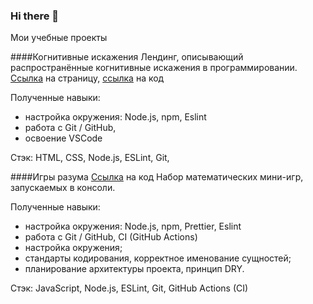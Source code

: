 ### Hi there 👋

Мои учебные проекты

####Когнитивные искажения
Лендинг, описывающий распространённые когнитивные искажения в программировании.
[Ссылка](https://github.com/Maria-Petroffa/cognitive-distortions) на страницу, [ссылка](https://github.com/Maria-Petroffa/cognitive-distortions) на код

Полученные навыки:
- настройка окружения: Node.js, npm, Eslint
- работа с Git / GitHub,
- освоение VSCode

Стэк: HTML, CSS, Node.js, ESLint, Git,

####Игры разума
[Ссылка](https://github.com/Maria-Petroffa/frontend-project-lvl1) на код
Набор математических мини-игр, запускаемых в консоли.

Полученные навыки:
- настройка окружения: Node.js, npm, Prettier, Eslint
- работа с Git / GitHub, CI (GitHub Actions)
- настройка окружения;
- стандарты кодирования, корректное именование сущностей;
- планирование архитектуры проекта, принцип DRY.

Стэк: JavaScript, Node.js, ESLint, Git, GitHub Actions (CI)

<!--
**Maria-Petroffa/Maria-Petroffa** is a ✨ _special_ ✨ repository because its `README.md` (this file) appears on your GitHub profile.

Here are some ideas to get you started:

- 🔭 I’m currently working on ...
- 🌱 I’m currently learning ...
- 👯 I’m looking to collaborate on ...
- 🤔 I’m looking for help with ...
- 💬 Ask me about ...
- 📫 How to reach me: ...
- 😄 Pronouns: ...
- ⚡ Fun fact: ...
-->
